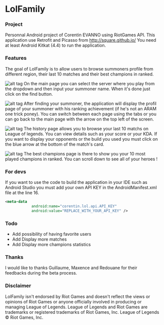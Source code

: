 # LolFamily

### Project
Personnal Android project of Corentin EVANNO using RiotGames API.
This application use Retrofit and Picasso from http://square.github.io/
You need at least Android Kitkat (4.4) to run the application.
### Features
The goal of LolFamily is to allow users to browse summoners profile from different region, their last 10 matches and their best champions in ranked.

![alt tag](https://cldup.com/dTxpPi9lDf.thumb.png)
On the main page you can select the server where you play from the dropdown and then input your summoner name.
When it's done just click on the find button.

![alt tag](https://cldup.com/dTxpPi9lDf.thumb.png)
After finding your summoner, the application will display the profil page of your summoner with his ranking achievement (if he's not an ARAM one trick poney). You can switch between each page using the tabs or you can go back to the main page with the arrow on the top left of the screen.

![alt tag](https://cldup.com/dTxpPi9lDf.thumb.png)
The history page allows you to browse your last 10 matchs on League of legends. You can view details such as your score or your KDA. If you want to display your opponents or the build you used you must click on the blue arrow at the bottom of the match's card.

![alt tag](https://cldup.com/dTxpPi9lDf.thumb.png)
The best champions page is there to show you your 10 most played champions in ranked. You can scroll down to see all of your heroes !
### For devs
If you want to use the code to build the application in your IDE such as Android Studio you must add your own API KEY in the AndroidManifest.xml file at the line 16.
```xml
<meta-data
            android:name="corentin.lol.api.API_KEY"
            android:value="REPLACE_WITH_YOUR_API_KEY" />
```
### Todo
 - Add possibility of having favorite users
 - Add Display more matches
 - Add Display more champions statistics
 
### Thanks
I would like to thanks Guillaume, Maxence and Redouane for their feedbacks during the beta process.

### Disclaimer
LolFamily isn't endorsed by Riot Games and doesn't reflect the views or opinions of Riot Games or anyone officially involved in producing or managing League of Legends. League of Legends and Riot Games are trademarks or registered trademarks of Riot Games, Inc. League of Legends © Riot Games, Inc.

